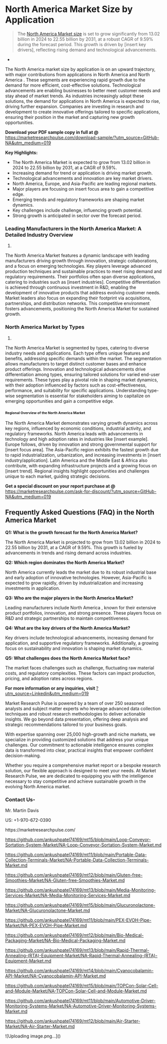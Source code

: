 <h1>North America  Market&nbsp;Size by Application</h1><blockquote><p>The <a href="https://marketresearchpulse.com/download-sample/?utm_source=GitHub-NA&amp;utm_medium=019">North America  Market size</a> is set to grow significantly from 13.02 billion in 2024 to 22.55 billion by 2031, at a robust CAGR of 9.59% during the forecast period. This growth is driven by [insert key drivers], reflecting rising demand and technological advancements.</p></blockquote><ul><li></li></ul><p>The North America  market size by application is on an upward trajectory, with major contributions from applications in North America  and North America . These segments are experiencing rapid growth due to the demand for more efficient, cost-effective solutions. Technological advancements are enabling businesses to better meet customer needs and stay ahead of market trends. As industries increasingly adopt these solutions, the demand for applications in North America  is expected to rise, driving further expansion. Companies are investing in research and development to create innovative offerings tailored to specific applications, ensuring their position in the market and capturing new growth opportunities.</p><p><strong>Download your PDF sample copy in full at @ </strong><a href="https://marketresearchpulse.com/download-sample/?utm_source=GitHub-NA&amp;utm_medium=019">https://marketresearchpulse.com/download-sample/?utm_source=GitHub-NA&amp;utm_medium=019</a></p><p><strong>Key Highlights: </strong></p><ul><li>The North America  Market is expected to grow from 13.02 billion in 2024 to 22.55 billion by 2031, at a CAGR of 9.59%.</li><li>Increasing demand for trend or application is driving market growth.</li><li>Technological advancements and innovation are key market drivers.</li><li>North America, Europe, and Asia-Pacific are leading regional markets.</li><li>Major players are focusing on insert focus area to gain a competitive edge.</li><li>Emerging trends and regulatory frameworks are shaping market dynamics.</li><li>Key challenges include challenge, influencing growth potential.</li><li>Strong growth is anticipated in sector over the forecast period.</li></ul><h3>Leading Manufacturers in the North America  Market: A Detailed Industry Overview</h3><ol><li></li></ol><div class="flex max-w-full flex-col flex-grow"><div class="min-h-8 text-message flex w-full flex-col items-end gap-2 whitespace-normal break-words [.text-message+&amp;]:mt-5" dir="auto" data-message-author-role="assistant" data-message-id="fd8432e4-4910-450d-b182-61b7bfb0a01f" data-message-model-slug="gpt-4o"><div class="flex w-full flex-col gap-1 empty:hidden first:pt-[3px]"><div class="markdown prose w-full break-words dark:prose-invert light"><p>The North America  Market features a dynamic landscape with leading manufacturers driving growth through innovation, strategic collaborations, and a focus on emerging technologies. Key players leverage advanced production techniques and sustainable practices to meet rising demand and regulatory requirements. Their portfolios often span diverse applications, catering to industries such as [insert industries]. Competitive differentiation is achieved through continuous investment in R&amp;D, enabling the development of innovative products that address evolving customer needs. Market leaders also focus on expanding their footprint via acquisitions, partnerships, and distribution networks. This competitive environment fosters advancements, positioning the North America  Market for sustained growth.</p></div></div></div></div><h3>North America  Market by Types</h3><ol><li></li></ol><div class="flex max-w-full flex-col flex-grow"><div class="min-h-8 text-message flex w-full flex-col items-end gap-2 whitespace-normal break-words [.text-message+&amp;]:mt-5" dir="auto" data-message-author-role="assistant" data-message-id="084470be-0bb7-4664-bddf-5156b4f41249" data-message-model-slug="gpt-4o-mini"><div class="flex w-full flex-col gap-1 empty:hidden first:pt-[3px]"><div class="markdown prose w-full break-words dark:prose-invert light"><p>The North America  Market is segmented by types, catering to diverse industry needs and applications. Each type offers unique features and benefits, addressing specific demands within the market. The segmentation allows manufacturers to target distinct customer bases and enhance product offerings. Innovation and technological advancements drive differentiation among types, ensuring tailored solutions for varied end-user requirements. These types play a pivotal role in shaping market dynamics, with their adoption influenced by factors such as cost-effectiveness, performance, and suitability for specific applications. Understanding type-wise segmentation is essential for stakeholders aiming to capitalize on emerging opportunities and gain a competitive edge.</p></div></div></div></div><h3><span style="font-size: 11px;">Regional Overview of the North America  Market</span></h3><div class="flex max-w-full flex-col flex-grow"><div class="min-h-8 text-message flex w-full flex-col items-end gap-2 whitespace-normal break-words [.text-message+&amp;]:mt-5" dir="auto" data-message-author-role="assistant" data-message-id="e9038762-ce64-4e30-91c9-9bd413514231" data-message-model-slug="gpt-4o-mini"><div class="flex w-full flex-col gap-1 empty:hidden first:pt-[3px]"><div class="markdown prose w-full break-words dark:prose-invert light"><p>The North America  Market demonstrates varying growth dynamics across key regions, influenced by economic conditions, industrial activity, and regulatory frameworks. North America leads with advancements in technology and high adoption rates in industries like [insert example]. Europe follows, driven by innovation and strong governmental support for [insert focus area]. The Asia-Pacific region exhibits the fastest growth due to rapid industrialization, urbanization, and increasing investments in [insert industry/application]. Latin America and the Middle East &amp; Africa also contribute, with expanding infrastructure projects and a growing focus on [insert trend]. Regional insights highlight opportunities and challenges unique to each market, guiding strategic decisions.</p></div></div></div></div><p><strong>Get a special discount on your report purchase at @ </strong><a href="https://marketresearchpulse.com/ask-for-discount/?utm_source=GitHub-NA&amp;utm_medium=019">https://marketresearchpulse.com/ask-for-discount/?utm_source=GitHub-NA&amp;utm_medium=019</a></p><h2>Frequently Asked Questions (FAQ) in the North America  Market</h2><p><strong>Q1: What is the growth forecast for the North America  Market?</strong></p><p>The North America  Market is projected to grow from 13.02 billion in 2024 to 22.55 billion by 2031, at a CAGR of 9.59%. This growth is fueled by advancements in trends and rising demand across industries.</p><p><strong>Q2: Which region dominates the North America  Market?</strong></p><p>North America currently leads the market due to its robust industrial base and early adoption of innovative technologies. However, Asia-Pacific is expected to grow rapidly, driven by industrialization and increasing investments in application.</p><p><strong>Q3: Who are the major players in the North America  Market?</strong></p><p>Leading manufacturers include North America , known for their extensive product portfolios, innovation, and strong presence. These players focus on R&amp;D and strategic partnerships to maintain competitiveness.</p><p><strong>Q4: What are the key drivers of the North America  Market?</strong></p><p>Key drivers include technological advancements, increasing demand for application, and supportive regulatory frameworks. Additionally, a growing focus on sustainability and innovation is shaping market dynamics.</p><p><strong>Q5: What challenges does the North America  Market face?</strong></p><p>The market faces challenges such as challenge, fluctuating raw material costs, and regulatory complexities. These factors can impact production, pricing, and adoption rates across regions.</p><p><strong>For more information or any inquiries, visit&nbsp;</strong><a href="?utm_source=Linkedin&utm_medium=019">?utm_source=Linkedin&utm_medium=019</a></p><p>Market Research Pulse is powered by a team of over 250 seasoned analysts and subject matter experts who leverage advanced data collection techniques and robust research methodologies to deliver actionable insights. We go beyond data presentation, offering deep analysis and strategic recommendations tailored to your business goals.</p><p>With expertise spanning over 25,000 high-growth and niche markets, we specialize in providing customized solutions that address your unique challenges. Our commitment to actionable intelligence ensures complex data is transformed into clear, practical insights that empower confident decision-making.</p><p>Whether you require a comprehensive market report or a bespoke research solution, our flexible approach is designed to meet your needs. At Market Research Pulse, we are dedicated to equipping you with the intelligence necessary to stay competitive and achieve sustainable growth in the evolving North America  market.</p><h3><strong>Contact Us-</strong></h3><p>Mr. Martin Davis</p><p>US: +1-970-672-0390</p><p>https://marketresearchpulse.com/</p><p><a href="https://github.com/ankushpatel74169/mt15/blob/main/Loop-Conveyor-Sortation-System-Market/NA-Loop-Conveyor-Sortation-System-Market.md">https://github.com/ankushpatel74169/mt15/blob/main/Loop-Conveyor-Sortation-System-Market/NA-Loop-Conveyor-Sortation-System-Market.md</a></p><p><a href="https://github.com/ankushpatel74169/mt11/blob/main/Portable-Data-Collection-Terminals-Market/NA-Portable-Data-Collection-Terminals-Market.md">https://github.com/ankushpatel74169/mt11/blob/main/Portable-Data-Collection-Terminals-Market/NA-Portable-Data-Collection-Terminals-Market.md</a></p><p><a href="https://github.com/ankushpatel74169/mt12/blob/main/Gluten-free-Smoothies-Market/NA-Gluten-free-Smoothies-Market.md">https://github.com/ankushpatel74169/mt12/blob/main/Gluten-free-Smoothies-Market/NA-Gluten-free-Smoothies-Market.md</a></p><p><a href="https://github.com/ankushpatel74169/mt13/blob/main/Media-Monitoring-Services-Market/NA-Media-Monitoring-Services-Market.md">https://github.com/ankushpatel74169/mt13/blob/main/Media-Monitoring-Services-Market/NA-Media-Monitoring-Services-Market.md</a></p><p><a href="https://github.com/ankushpatel74169/mt15/blob/main/Glucuronolactone-Market/NA-Glucuronolactone-Market.md">https://github.com/ankushpatel74169/mt15/blob/main/Glucuronolactone-Market/NA-Glucuronolactone-Market.md</a></p><p><a href="https://github.com/ankushpatel74169/mt11/blob/main/PEX-EVOH-Pipe-Market/NA-PEX-EVOH-Pipe-Market.md">https://github.com/ankushpatel74169/mt11/blob/main/PEX-EVOH-Pipe-Market/NA-PEX-EVOH-Pipe-Market.md</a></p><p><a href="https://github.com/ankushpatel74169/mt12/blob/main/Bio-Medical-Packaging-Market/NA-Bio-Medical-Packaging-Market.md">https://github.com/ankushpatel74169/mt12/blob/main/Bio-Medical-Packaging-Market/NA-Bio-Medical-Packaging-Market.md</a></p><p><a href="https://github.com/ankushpatel74169/mt13/blob/main/Rapid-Thermal-Annealing-(RTA)-Equipment-Market/NA-Rapid-Thermal-Annealing-(RTA)-Equipment-Market.md">https://github.com/ankushpatel74169/mt13/blob/main/Rapid-Thermal-Annealing-(RTA)-Equipment-Market/NA-Rapid-Thermal-Annealing-(RTA)-Equipment-Market.md</a></p><p><a href="https://github.com/ankushpatel74169/mt14/blob/main/Cyanocobalamin-API-Market/NA-Cyanocobalamin-API-Market.md">https://github.com/ankushpatel74169/mt14/blob/main/Cyanocobalamin-API-Market/NA-Cyanocobalamin-API-Market.md</a></p><p><a href="https://github.com/ankushpatel74169/mt15/blob/main/TOPCon-Solar-Cell-and-Module-Market/NA-TOPCon-Solar-Cell-and-Module-Market.md">https://github.com/ankushpatel74169/mt15/blob/main/TOPCon-Solar-Cell-and-Module-Market/NA-TOPCon-Solar-Cell-and-Module-Market.md</a></p><p><a href="https://github.com/ankushpatel74169/mt11/blob/main/Automotive-Driver-Monitoring-Systems-Market/NA-Automotive-Driver-Monitoring-Systems-Market.md">https://github.com/ankushpatel74169/mt11/blob/main/Automotive-Driver-Monitoring-Systems-Market/NA-Automotive-Driver-Monitoring-Systems-Market.md</a></p><p><a href="https://github.com/ankushpatel74169/mt12/blob/main/Air-Starter-Market/NA-Air-Starter-Market.md">https://github.com/ankushpatel74169/mt12/blob/main/Air-Starter-Market/NA-Air-Starter-Market.md</a></p>
![Uploading image.png…]()
